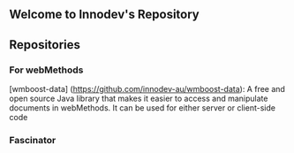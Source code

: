 ## Welcome to Innodev's Repository


## Repositories

### For webMethods

[wmboost-data] (https://github.com/innodev-au/wmboost-data): A free and open source Java library that makes it easier to access and manipulate documents in webMethods. It can be used for either server or client-side code

### Fascinator


